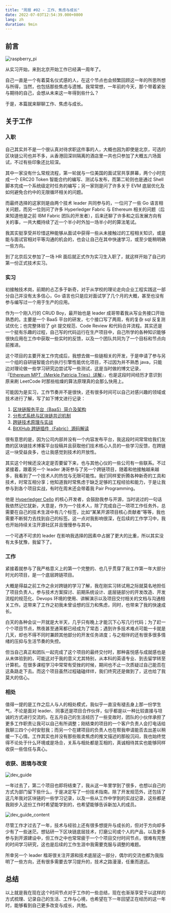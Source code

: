 ```yaml
---
title: "周报 #02 - 工作、焦虑与成长"
date: 2022-07-03T12:54:39.000+0800
lang: zh
duration: 9min
---
```




## 前言

![raspberry_pi](https://image.pseudoyu.com/images/raspberry_pi.jpg)

从实习开始，来到北京开始工作已经满一周年了。

自己一直是一个有着莫名仪式感的人，在这个节点也会频繁回顾这一年的所思所想与所得，当然，也包括那些焦虑与遗憾。我常常想，一年前的今天，那个带着紧张与期待的自己，会想从未来这一年得到些什么？

于是，本篇就来聊聊工作、焦虑与成长。

## 关于工作

### 入职

自己其实并不是一个很认真对待求职这件事的人，大概也因为即使是北京，可选的区块链公司也并不多，从香港回深圳隔离的酒店里一共也只参加了大概五六场面试，不过有些印象还比较深。

其中一家没有什么常规流程，第一轮就与一位美国的面试官共享屏幕，两个小时完成一个 ERC20 Token 智能合约的编写、测试与发布，而第二轮则也是通过 Shell 脚本完成一个系统级定时任务的编写；另一家则是问了许多关于 EVM 底层优化及如何避免合约中的无限循环相关的问题。

而最终选择的这家则是由两个技术 leader 共同参与的，一位问了一些 Go 语言相关问题，而另一位则问了许多 Hyperledger Fabric 与 Ethereum 相关的问题（后来知道他是之前 IBM Fabric 团队的开发者），后来还聊了许多和之后发展方向有关的事，一共大概持续了近一个半小时外加一场半小时的算法笔试。

我其实挺享受并珍惜这种能够从面试中获得一些从未接触过的工程相关知识，或是能与面试官相对平等沟通的机会的，也会让自己在其中快速学习，或至少能稍明确一些方向。

到了北京后又参加了一场 HR 面后就正式作为实习生入职了，就这样开始了自己的第一份正式技术实习。

### 实习

初接触技术岗，前期的忐忑多于新奇，对于从学校的理论走向企业工程实践这一部分自己并没有太多信心，Go 语言也只是应对面试学了几个月的大概，甚至也没有参与编写过一个用于生产的应用。

作为一个刚入行的 CRUD Boy，最开始也是 leader 成哥带着我从写业务接口开始熟悉的。主要是一个 BaaS 平台的研发，七个接口写了两周，有的复杂 sql 反复测试优化；也完整体验了 git 提交规范、Code Review 和代码合并流程。其实还是一个挺有乐趣的过程，自己写的代码运行在生产项目中，自己所学的各种知识能够很快应用在工作中获取一些实时的反馈，以及一个团队共同为了一个目标和节点向前推进。

这个项目的主要开发工作完成后，我想去做一些链相关的开发，于是申请了参与另一个组的自研链智能合约执行引擎性能优化项目，不过因为并不熟悉 java，只能边对理论做一些学习研究边尝试写一些测试，这是当时做的博文记录，『[Ethereum MPT（Merkle Patricia Tries）详解](https://www.pseudoyu.com/zh/2021/08/16/blockchain_ethereum_mpt/)』，也是这段时间经历才意识到原来刷 LeetCode 时那些枯燥的算法原理真的会那么快用上。

可能因为是实习，工作节奏并不是很快，还有很多时间可以自己对感兴趣的领域或技术进行了解，写了如下博文进行记录：

1. [区块链服务平台（BaaS）简介及架构](https://www.pseudoyu.com/zh/2021/09/07/blockchain_baas_platform/)
2. [分布式系统与区块链共识机制](https://www.pseudoyu.com/zh/2021/09/08/blockchain_consensus/)
3. [跨链技术原理与实战](https://www.pseudoyu.com/zh/2021/09/06/blockchain_crosschain/)
4. [BitXHub 跨链插件（Fabric）源码解读](https://www.pseudoyu.com/zh/2021/09/09/blockchain_crosschain_bitxhub/)

很有意思的是，因为公司内部并没有一个内容发布平台，我这段时间常常给我们友商的区块链技术博客平台投稿并且获取他们技术核心人员的一些学习反馈，在跨链这一块受益良多，也让我感觉到技术的开放性。

其实这个时候还没决定是否要留下来，也与其他心仪的一些公司有一些联系。不过紧接着，跟着另一个 leader 涛哥参与了另一个跨链项目，随着和他接触越来越多，我看到了一个技术人的热忱与无限可能性。我们同样爱折腾各种新奇的工具和技术，时常互相分享；他知道我时常焦虑于缺乏足够的工程经验和能力，于是让我参与到各个项目实战，有时在周末还会带着我 Pair Programming。

他是 [Hyperledger Cello](https://github.com/hyperledger/cello) 的核心开发者，会鼓励我参与开源，当时说过的一句话我依然记忆犹新，大意是，作为一个技术人，除了完成自己一项项工作任务外，总需要在自己的技术生涯中有几个标签，比如“某某开源项目核心贡献者”等等，我也需要不断努力去找到自己的标签。这一点对我影响很深，在后续的工作学习中，我也开始持续关注开源社区并且慢慢参与其中。

一个可遇不可求的 leader 在影响我选择的因素中占据了更大的比重，所以其实没有太多犹豫，我留下了。

### 工作

紧接着就参与了我严格意义上的第一个完整的、也几乎贯穿了我工作第一年大部分时光的项目，是一个底层跨链项目。

大概是得益之前工作之余对跨链的学习了解，我在刚实习转试用之际就莫名地担任了项目负责人，参与技术方案探讨、前期系统设计、底层链部分的开发改造、开发流程的规范化、Devops 环境的使用、讲解演示以及项目交付相关的文档与沟通相关工作。这带来了工作之初我未曾设想的压力和焦虑，同时，也带来了我的快速成长。

白天的各种会议一开就是大半天，几乎只有晚上才能沉下心写几行代码；为了赶一个个项目节点，熬夜甚至通宵都已经成为了常态；遇到许多技术难点可能一卡就是几天，却也不得不同时兼顾其他部分的开发任务进度；与之相伴的还有很多很多情绪的压抑与生活节奏的失控。

但当自己真正和团队一起完成了这个项目的最终交付时，那种喜悦感与成就感也是从未体验到的，可能这对于我的意义尤其特别，从本科的英语专业、到去留学转至计算机，在很多课程学习中常常有受挫的时候，期间也不止一次质疑过自己能否在这条路走下去。而这个项目虽然过程磕磕绊绊，我们终究还是做到了，这也给了我莫大的信心。

### 相处

值得一提的是工作之后人与人的相处模式，我似乎一直没有褪去身上那一份学生气，不论是面对 leader、同事还是项目合作伙伴，似乎都是以一种比较直接与坦诚的方式进行交流的。在五月自己的生活经历了一些变故时，团队的小伙伴承担了更多工作职责让我可以自己有所调整；刚结束的项目的一个客户负责人会打电话给我聊三四个小时安慰我；而另一个在建项目的负责人也在帮我申请能否去出差以稍缓一下心情。工作其实也并没有那些贩卖焦虑的推文描述的那般沉闷，我也始终觉得不论处于什么环境或是场合，关系与相处都是互相的，真诚相待其实也能够同样收获一些信任与真心。

### 收获、困境与改变

![dev_guide](https://image.pseudoyu.com/images/dev_guide.png)

一年过去了，第二个项目也即将结束了，我从这一年里学到了很多，也想以自己的方式为部门留下些什么，于是决定写了一份技术指南。除了开发规范外，还包括了这几年我对区块链的一些学习记录，以及一些从工作中学到的实战记录，这些都是我刚步入这份工作时希望能学到的，也希望能够告诉新加入的成员。

![dev_guide_content](https://image.pseudoyu.com/images/dev_guide_content.png)

尽管工作才过去了一年，技术与经验上还有很多想提升与成长的，但对于方向却多少有了一些迷茫。想钻研一下区块链底层技术，打磨公司或个人的产品，以及更多参与到开源建设中，但工作之中也常常疲于一个个项目交付时间节点，很难有完整的时间学习研究，这也是后续的工作生涯中我需要克服与调整的难题。

所幸另一个 leader 楷哥很关注开源和技术底层这一部分，偶尔的交流也都为我指明了一些方向，还有很多需要去学习提升的，技术之路漫漫，任重而道远。

## 总结

以上就是我在现在这个时间节点对于工作的一些总结，现在也渐渐享受于以这样的方式梳理、记录自己的生活、工作与心境，也希望在下一年回望正在经历的这一年时，能够看到自己更多改变与成长，共勉。
